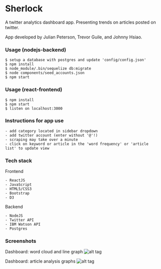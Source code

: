 Sherlock
========

A twitter analytics dashboard app. Presenting trends on articles posted on twitter.

App developed by Julian Peterson, Trevor Guile, and Johnny Hsiao.

### Usage (nodejs-backend)

```
$ setup a database with postgres and update 'config/config.json'
$ npm install
$ node_module/.bin/sequelize db:migrate
$ node components/seed_accounts.json
$ npm start
```


### Usage (react-frontend)

```
$ npm install
$ npm start
$ listen on localhost:3000
```


### Instructions for app use

```
- add category located in sidebar dropdown
- add twitter account (enter without '@'!)
- scraping may take over a minute
- click on keyword or article in the 'word frequency' or 'article list' to update view
```


### Tech stack

Frontend
```
- ReactJS
- JavaScript
- HTML5/CSS3
- Bootstrap
- D3
```

Backend
```
- NodeJS
- Twitter API
- IBM Watson API
- Postgres
```


### Screenshots

Dashboard: word cloud and line graph
![alt tag](http://i1156.photobucket.com/albums/p573/johnnyhsiao/Screen%20Shot%202016-04-29%20at%207.01.27%20PM_zps2i5sjrru.png "Sherlock: Dashboard view part 1")


Dashboard: article analysis graphs
![alt tag](http://i1156.photobucket.com/albums/p573/johnnyhsiao/Screen%20Shot%202016-04-29%20at%207.02.08%20PM_zpsw7nbj6il.png "Sherlock: Dashboard view part 2")
